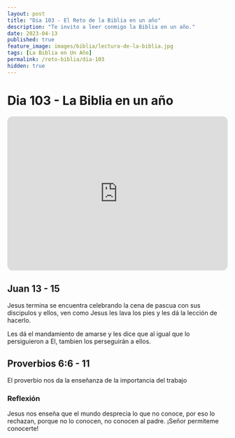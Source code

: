 ```yaml
---
layout: post
title: "Dia 103 - El Reto de la Biblia en un año"
description: "Te invito a leer conmigo la Biblia en un año."
date: 2023-04-13
published: true
feature_image: images/biblia/lectura-de-la-biblia.jpg
tags: [La Biblia en Un Año]
permalink: /reto-biblia/dia-103
hidden: true
---
```


# Dia 103 - La Biblia en un año
<iframe style="border-radius:12px" src="https://open.spotify.com/embed/episode/21Bs2kY8GD8R8WpJZaG2Rf?utm_source=generator" width="100%" height="352" frameBorder="0" allowfullscreen="" allow="autoplay; clipboard-write; encrypted-media; fullscreen; picture-in-picture" loading="lazy"></iframe>

## Juan 13 - 15
Jesus termina se encuentra celebrando la cena de pascua con sus discipulos y ellos, ven como Jesus les lava los pies y les dá la lección de hacerlo.

Les dá el mandamiento de amarse y les dice que al igual que lo persiguieron a El, tambien los perseguirán a ellos.

## Proverbios 6:6 - 11
El proverbio nos da la enseñanza de la importancia del trabajo

### Reflexión
Jesus nos enseña que el mundo desprecia lo que no conoce, por eso lo rechazan, porque no lo conocen, no conocen al padre. ¡Señor permiteme conocerte!

